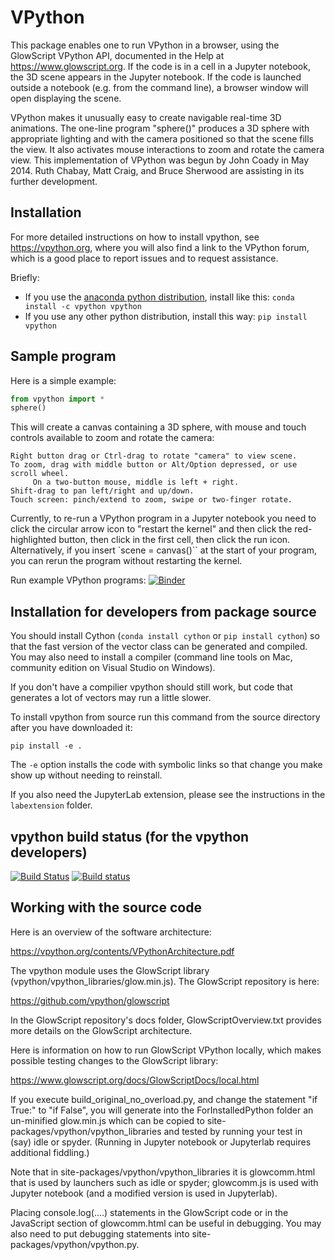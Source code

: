 # VPython

This package enables one to run VPython in a browser, using the GlowScript
VPython API, documented in the Help at https://www.glowscript.org. If the code is
in a cell in a Jupyter notebook, the 3D scene appears in the Jupyter notebook.
If the code is launched outside a notebook (e.g. from the command line), a
browser window will open displaying the scene.

VPython makes it unusually easy to create navigable real-time 3D animations.
The one-line program "sphere()" produces a 3D sphere with appropriate lighting
and with the camera positioned so that the scene fills the view. It also
activates mouse interactions to zoom and rotate the camera view. This
implementation of VPython was begun by John Coady in May 2014. Ruth Chabay,
Matt Craig, and Bruce Sherwood are assisting in its further development.

## Installation

For more detailed instructions on how to install vpython, see https://vpython.org, where you will also find a link to the VPython forum, which is a good place to report issues and to request assistance.

Briefly:

+ If you use the [anaconda python distribution](https://www.continuum.io/anaconda-overview), install like this: `conda install -c vpython vpython`
+ If you use any other python distribution, install this way: `pip install vpython`

## Sample program

Here is a simple example:

```python
from vpython import *
sphere()
```

This will create a canvas containing a 3D sphere, with mouse and touch
controls available to zoom and rotate the camera:

    Right button drag or Ctrl-drag to rotate "camera" to view scene.
    To zoom, drag with middle button or Alt/Option depressed, or use scroll wheel.
         On a two-button mouse, middle is left + right.
    Shift-drag to pan left/right and up/down.
    Touch screen: pinch/extend to zoom, swipe or two-finger rotate.

Currently, to re-run a VPython program in a Jupyter notebook you need to click the circular arrow icon to "restart the kernel" and then click the red-highlighted button, then click in the first cell, then click the run icon. Alternatively, if you insert `scene = canvas()`` at the start of your program, you can rerun the program without restarting the kernel.

Run example VPython programs: [![Binder](https://mybinder.org/badge_logo.svg)](https://mybinder.org/v2/gh/vpython/vpython-jupyter/7.6.1?filepath=index.ipynb)

## Installation for developers from package source

You should install Cython (`conda install cython` or `pip install cython`) so
that the fast version of the vector class can be generated and compiled. You
may also need to install a compiler (command line tools on Mac, community
edition on Visual Studio on Windows).

If you don't have a compilier vpython should still work, but code that
generates a lot of vectors may run a little slower.

To install vpython from source run this command from the source directory
after you have downloaded it:

```
pip install -e .
```

The `-e` option installs the code with symbolic links so that change you make
show up without needing to reinstall.

If you also need the JupyterLab extension, please see the instructions
in the `labextension` folder.

## vpython build status (for the vpython developers)

[![Build Status](https://travis-ci.com/vpython/vpython-jupyter.svg?branch=master)](https://travis-ci.com/vpython/vpython-jupyter) [![Build status](https://ci.appveyor.com/api/projects/status/mb3y238y1eae7xnh?svg=true)](https://ci.appveyor.com/project/vpython/vpython-jupyter)

## Working with the source code

Here is an overview of the software architecture:

https://vpython.org/contents/VPythonArchitecture.pdf

The vpython module uses the GlowScript library (vpython/vpython_libraries/glow.min.js). The GlowScript repository is here:

https://github.com/vpython/glowscript

In the GlowScript repository's docs folder, GlowScriptOverview.txt provides more details on the GlowScript architecture.

Here is information on how to run GlowScript VPython locally, which makes possible testing changes to the GlowScript library:

https://www.glowscript.org/docs/GlowScriptDocs/local.html

If you execute build_original_no_overload.py, and change the statement "if True:" to "if False", you will generate into the ForInstalledPython folder an un-minified glow.min.js which can be copied to site-packages/vpython/vpython_libraries and tested by running your test in (say) idle or spyder. (Running in Jupyter notebook or Jupyterlab requires additional fiddling.)

Note that in site-packages/vpython/vpython_libraries it is glowcomm.html that is used by launchers such as idle or spyder; glowcomm.js is used with Jupyter notebook (and a modified version is used in Jupyterlab).

Placing console.log(....) statements in the GlowScript code or in the JavaScript section of glowcomm.html can be useful in debugging. You may also need to put debugging statements into site-packages/vpython/vpython.py.
